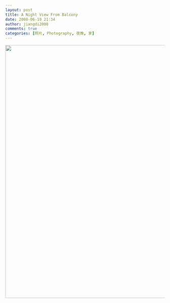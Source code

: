 ```yaml
---
layout: post
title: A Night View From Balcony
date: 2008-06-19 21:34
author: jiangdi2000
comments: true
categories: [照片, Photography, 夜晚, 家]
---
```

<img src="http://lh4.ggpht.com/jiangdi2000/SFpf0c3c4VI/AAAAAAAAAT8/QFJH63SyRt8/s800/IMGP4838%E5%89%AF%E6%9C%AC.jpg" alt="" width="669" height="800" />
